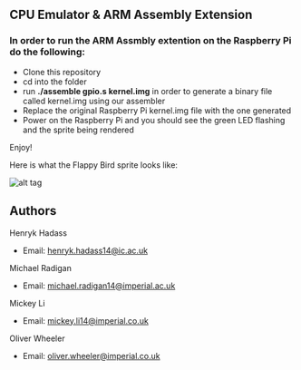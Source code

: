 ## CPU Emulator & ARM Assembly Extension
### In order to run the ARM Assmbly extention on the Raspberry Pi do the following:
- Clone this repository
- cd into the folder
- run **./assemble gpio.s kernel.img** in order to generate a binary file called kernel.img using our assembler
- Replace the original Raspberry Pi kernel.img file with the one generated
- Power on the Raspberry Pi and you should see the green LED flashing and the sprite being rendered

Enjoy!

Here is what the Flappy Bird sprite looks like:

![alt tag](https://cloud.githubusercontent.com/assets/10284629/10392903/2a4ff760-6e83-11e5-935a-ee80bed3f12d.png)

## Authors
Henryk Hadass
- Email: henryk.hadass14@ic.ac.uk

Michael Radigan 
- Email: michael.radigan14@imperial.ac.uk

Mickey Li
- Email: mickey.li14@imperial.co.uk

Oliver Wheeler
- Email: oliver.wheeler@imperial.co.uk